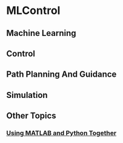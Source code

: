 # MLControl

## Machine Learning

## Control

## Path Planning And Guidance

## Simulation

## Other Topics

### [Using MATLAB and Python Together](./Other%20Topics/MATLAB%20+%20Python/Tutorials.m)


